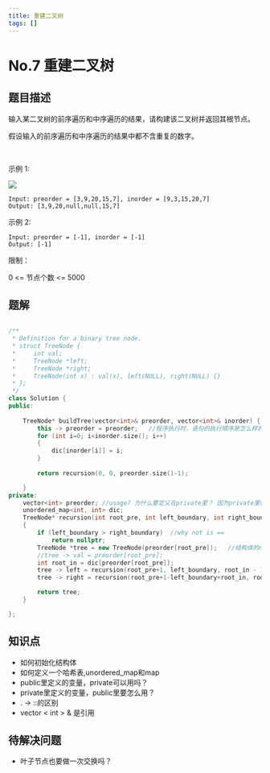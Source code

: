 ```yaml
---
title: 重建二叉树
tags: []
---
```


# No.7 重建二叉树
## 题目描述
输入某二叉树的前序遍历和中序遍历的结果，请构建该二叉树并返回其根节点。

假设输入的前序遍历和中序遍历的结果中都不含重复的数字。

 

示例 1:

![](image-kr253b3y.png)
```
Input: preorder = [3,9,20,15,7], inorder = [9,3,15,20,7]
Output: [3,9,20,null,null,15,7]
```
示例 2:

```
Input: preorder = [-1], inorder = [-1]
Output: [-1]
```

限制：

0 <= 节点个数 <= 5000

## 题解
```c++

/**
 * Definition for a binary tree node.
 * struct TreeNode {
 *     int val;
 *     TreeNode *left;
 *     TreeNode *right;
 *     TreeNode(int x) : val(x), left(NULL), right(NULL) {}
 * };
 */
class Solution {
public:
    
    TreeNode* buildTree(vector<int>& preorder, vector<int>& inorder) {
        this -> preorder = preorder;   //程序执行时，语句的执行顺序是怎么样的？
        for (int i=0; i<inorder.size(); i++)
        {
            dic[inorder[i]] = i;
        }
        
        return recursion(0, 0, preorder.size()-1);

    }
private:
    vector<int> preorder; //usage? 为什么要定义在private里？ 因为private里的成员函数调用就更方便了，如果在public里定义，则还要多一个this指针
    unordered_map<int, int> dic;
    TreeNode* recursion(int root_pre, int left_boundary, int right_boundary)
    {
        if (left_boundary > right_boundary)  //why not is ==
            return nullptr;
        TreeNode *tree = new TreeNode(preorder[root_pre]);   //结构体的new定义，还有什么方式可以
        //tree -> val = preorder[root_pre];
        int root_in = dic[preorder[root_pre]];
        tree -> left = recursion(root_pre+1, left_boundary, root_in - 1);
        tree -> right = recursion(root_pre+1-left_boundary+root_in, root_in+1, right_boundary);

        return tree;
    }

};
```
## 知识点
* 如何初始化结构体
* 如何定义一个哈希表,unordered_map和map
* public里定义的变量，private可以用吗？
* private里定义的变量，public里要怎么用？
* . -> ::的区别
* vector < int > & 是引用

## 待解决问题
* 叶子节点也要做一次交换吗？
